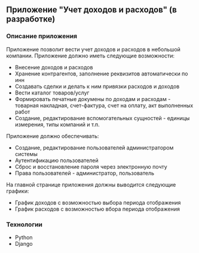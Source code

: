 ## Приложение "Учет доходов и расходов" (в разработке)

### Описание приложения

Приложение позволит вести учет доходов и расходов в небольшой компании. Приложение должно иметь следующие возможности:
* Внесение доходов и расходов
* Хранение контрагентов, заполнение реквизитов автоматически по инн
* Создавать сделки и делать к ним привязки расходов и доходов
* Вести каталог товаров/услуг
* Формировать печатные докумены по доходам и расходам - товарная накладная, счет-фактура, счет на оплату, акт выполненных работ
* Создание, редактирование вспомогательных сущностей - единицы измерения, типы компаний и т.п.

Приложение должно обеспечивать:
* Создание, редактирование пользователей администратором системы
* Аутентификацию пользователей
* Сброс и восстановление пароля через электронную почту
* Права пользователей - администратор, пользователь

На главной странице приложения должны выводится следующие графики:
* График доходов с возможностью выбора периода отображения
* График расходов с возможностью вбора периода отображения

### Технологии

* Python
* Django
